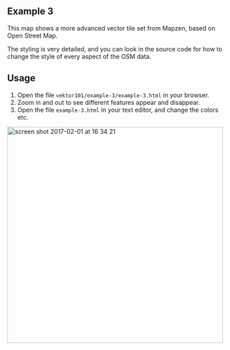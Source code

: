 ## Example 3

This map shows a more advanced vector tile set from Mapzen, based on Open Street Map.

The styling is very detailed, and you can look in the source code for how to change the style of every aspect of the OSM data.

## Usage
1. Open the file `vektor101/example-3/example-3.html` in your browser.
2. Zoom in and out to see different features appear and disappear.
3. Open the file `example-3.html` in your text editor, and change the colors etc.

<img width="498" alt="screen shot 2017-02-01 at 16 34 21" src="https://cloud.githubusercontent.com/assets/2197944/22513362/4e79cc58-e89c-11e6-9458-bc41e2804b39.png">